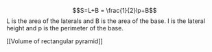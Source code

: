 $$S=L+B = \frac{1}{2}lp+B$$
L is the area of the laterals and B is the area of the base.
l is the lateral height and p is the perimeter of the base.

[[Volume of rectangular pyramid]]